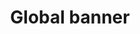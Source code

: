 ---
layout: component-documentation
sectionKey: Components
eleventyNavigation:
  parent: Components
title: Global banner
description: Used to communicate important information on throughout GOV.UK
whenToUse:
  'The global banner is activated in the following event:

  - General election

  - Special topic that Number 10 wants us to promote'
whenNotToUse: 
accessibilty:
howItWorks:
  'A site-wide (global) banner can be activated to convey important information on GOV.UK which is not deemed emergency-level information. Unlike the emergency banner, we show a user the global banner no more than 3 times, by storing the view count in a cookie.'
variations:
  0:
    title:
    description:
insights:
  0:
    title: Site-wide banner and featured homepage promo for the 2024 General Election
    link: https://docs.google.com/document/d/16B-lygYgDHT-gwbjTHQaNsdx9_y2Ikdg2wiU5ekio4w/edit?usp=sharing
    description: Information regarding the site-wide banner during the 2024 General Election
    date: May 31, 2024
  1:
    title: Global banner performance
    link: https://docs.google.com/document/d/1ltH8ydXj_W_clYimAtf1MGwQksITxz-q5Yk9E9H5yBY/edit?usp=sharing
    description: Performance of the global banner during COVID and Brexit
    date: May 1, 2020
designLibraries:
  0:
    title:
    link:
issues:
  0:
    title:
    link:
issueLink:
---